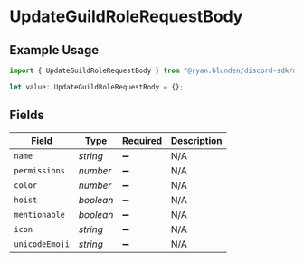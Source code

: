 # UpdateGuildRoleRequestBody

## Example Usage

```typescript
import { UpdateGuildRoleRequestBody } from "@ryan.blunden/discord-sdk/models/operations";

let value: UpdateGuildRoleRequestBody = {};
```

## Fields

| Field              | Type               | Required           | Description        |
| ------------------ | ------------------ | ------------------ | ------------------ |
| `name`             | *string*           | :heavy_minus_sign: | N/A                |
| `permissions`      | *number*           | :heavy_minus_sign: | N/A                |
| `color`            | *number*           | :heavy_minus_sign: | N/A                |
| `hoist`            | *boolean*          | :heavy_minus_sign: | N/A                |
| `mentionable`      | *boolean*          | :heavy_minus_sign: | N/A                |
| `icon`             | *string*           | :heavy_minus_sign: | N/A                |
| `unicodeEmoji`     | *string*           | :heavy_minus_sign: | N/A                |